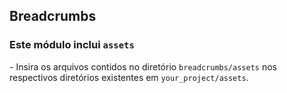 <h2>Breadcrumbs</h2>

<h3>Este módulo inclui <code>assets</code></h3>
- Insira os arquivos contidos no diretório <code>breadcrumbs/assets</code> nos respectivos diretórios existentes em <code>your_project/assets</code>.

